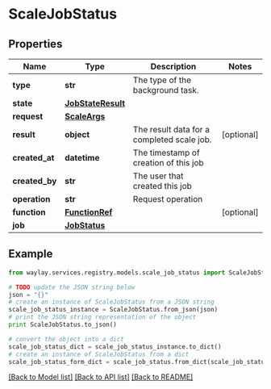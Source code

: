 # ScaleJobStatus


## Properties

Name | Type | Description | Notes
------------ | ------------- | ------------- | -------------
**type** | **str** | The type of the background task. | 
**state** | [**JobStateResult**](JobStateResult.md) |  | 
**request** | [**ScaleArgs**](ScaleArgs.md) |  | 
**result** | **object** | The result data for a completed scale job. | [optional] 
**created_at** | **datetime** | The timestamp of creation of this job | 
**created_by** | **str** | The user that created this job | 
**operation** | **str** | Request operation | 
**function** | [**FunctionRef**](FunctionRef.md) |  | [optional] 
**job** | [**JobStatus**](JobStatus.md) |  | 

## Example

```python
from waylay.services.registry.models.scale_job_status import ScaleJobStatus

# TODO update the JSON string below
json = "{}"
# create an instance of ScaleJobStatus from a JSON string
scale_job_status_instance = ScaleJobStatus.from_json(json)
# print the JSON string representation of the object
print ScaleJobStatus.to_json()

# convert the object into a dict
scale_job_status_dict = scale_job_status_instance.to_dict()
# create an instance of ScaleJobStatus from a dict
scale_job_status_form_dict = scale_job_status.from_dict(scale_job_status_dict)
```
[[Back to Model list]](../README.md#documentation-for-models) [[Back to API list]](../README.md#documentation-for-api-endpoints) [[Back to README]](../README.md)


